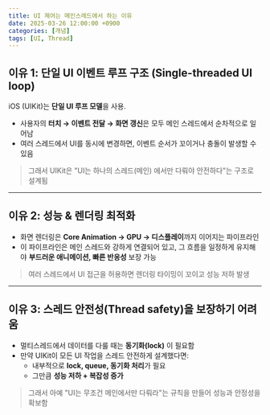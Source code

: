 ```yaml
---
title: UI 제어는 메인스레드에서 하는 이유
date: 2025-03-26 12:00:00 +0900
categories: [개념]
tags: [UI, Thread]
---
```


## 이유 1: 단일 UI 이벤트 루프 구조 (Single-threaded UI loop)

iOS (UIKit)는 **단일 UI 루프 모델**을 사용.

- 사용자의 **터치 → 이벤트 전달 → 화면 갱신**은 모두 메인 스레드에서 순차적으로 일어남
- 여러 스레드에서 UI를 동시에 변경하면, 이벤트 순서가 꼬이거나 충돌이 발생할 수 있음

> 그래서 UIKit은 "UI는 하나의 스레드(메인) 에서만 다뤄야 안전하다"는 구조로 설계됨

---

## 이유 2: 성능 & 렌더링 최적화

- 화면 렌더링은 **Core Animation → GPU → 디스플레이**까지 이어지는 파이프라인
- 이 파이프라인은 메인 스레드와 강하게 연결되어 있고, 그 흐름을 일정하게 유지해야 **부드러운 애니메이션, 빠른 반응성** 보장 가능

> 여러 스레드에서 UI 접근을 허용하면 렌더링 타이밍이 꼬이고 성능 저하 발생

---

## 이유 3: 스레드 안전성(Thread safety)을 보장하기 어려움

- 멀티스레드에서 데이터를 다룰 때는 **동기화(lock)** 이 필요함
- 만약 UIKit이 모든 UI 작업을 스레드 안전하게 설계했다면:
    - 내부적으로 **lock, queue, 동기화 처리**가 필요
    - 그만큼 **성능 저하 + 복잡성 증가**

> 그래서 아예 "UI는 무조건 메인에서만 다뤄라"는 규칙을 만들어 성능과 안정성을 확보함
